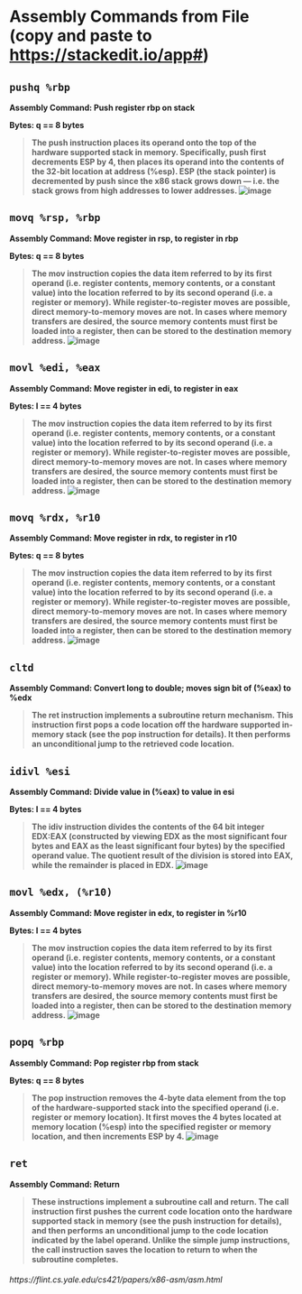 # Assembly Commands from File (copy and paste to https://stackedit.io/app#)

## ```pushq %rbp```
<strong>Assembly Command<strong>: Push register rbp on stack

<strong>Bytes<strong>: q == 8 bytes

> The push instruction places its operand onto the top of the hardware supported stack in memory. Specifically, push first decrements ESP by 4, then places its operand into the contents of the 32-bit location at address (%esp). ESP (the stack pointer) is decremented by push since the x86 stack grows down — i.e. the stack grows from high addresses to lower addresses.
![image](url)

## ```movq %rsp, %rbp```
<strong>Assembly Command<strong>: Move register in rsp, to register in rbp

<strong>Bytes<strong>: q == 8 bytes

> The mov instruction copies the data item referred to by its first operand (i.e. register contents, memory contents, or a constant value) into the location referred to by its second operand (i.e. a register or memory). While register-to-register moves are possible, direct memory-to-memory moves are not. In cases where memory transfers are desired, the source memory contents must first be loaded into a register, then can be stored to the destination memory address.
![image](https://i.ytimg.com/vi/0_r-3eWB54c/hq720.jpg?sqp=-oaymwEhCK4FEIIDSFryq4qpAxMIARUAAAAAGAElAADIQj0AgKJD&rs=AOn4CLDlD2i6F3GA6o1dmrfPnUxHj0nsfw)

## ```movl %edi, %eax```
<strong>Assembly Command<strong>: Move register in edi, to register in eax

<strong>Bytes<strong>: l == 4 bytes

> The mov instruction copies the data item referred to by its first operand (i.e. register contents, memory contents, or a constant value) into the location referred to by its second operand (i.e. a register or memory). While register-to-register moves are possible, direct memory-to-memory moves are not. In cases where memory transfers are desired, the source memory contents must first be loaded into a register, then can be stored to the destination memory address.
![image](https://i.ytimg.com/vi/0_r-3eWB54c/hq720.jpg?sqp=-oaymwEhCK4FEIIDSFryq4qpAxMIARUAAAAAGAElAADIQj0AgKJD&rs=AOn4CLDlD2i6F3GA6o1dmrfPnUxHj0nsfw)

## ```movq %rdx, %r10```
<strong>Assembly Command<strong>: Move register in rdx, to register in r10

<strong>Bytes<strong>: q == 8 bytes

> The mov instruction copies the data item referred to by its first operand (i.e. register contents, memory contents, or a constant value) into the location referred to by its second operand (i.e. a register or memory). While register-to-register moves are possible, direct memory-to-memory moves are not. In cases where memory transfers are desired, the source memory contents must first be loaded into a register, then can be stored to the destination memory address.
![image](https://i.ytimg.com/vi/0_r-3eWB54c/hq720.jpg?sqp=-oaymwEhCK4FEIIDSFryq4qpAxMIARUAAAAAGAElAADIQj0AgKJD&rs=AOn4CLDlD2i6F3GA6o1dmrfPnUxHj0nsfw)

## ```cltd```
<strong>Assembly Command<strong>: Convert long to double; moves sign bit of (%eax) to %edx
> The ret instruction implements a subroutine return mechanism. This instruction first pops a code location off the hardware supported in-memory stack (see the pop instruction for details). It then performs an unconditional jump to the retrieved code location.

## ```idivl %esi```
<strong>Assembly Command<strong>: Divide value in (%eax) to value in esi

<strong>Bytes<strong>: l == 4 bytes

> The idiv instruction divides the contents of the 64 bit integer EDX:EAX (constructed by viewing EDX as the most significant four bytes and EAX as the least significant four bytes) by the specified operand value. The quotient result of the division is stored into EAX, while the remainder is placed in EDX.
![image](url)

## ```movl %edx, (%r10)```
<strong>Assembly Command<strong>: Move register in edx, to register in %r10

<strong>Bytes<strong>: l == 4 bytes

> The mov instruction copies the data item referred to by its first operand (i.e. register contents, memory contents, or a constant value) into the location referred to by its second operand (i.e. a register or memory). While register-to-register moves are possible, direct memory-to-memory moves are not. In cases where memory transfers are desired, the source memory contents must first be loaded into a register, then can be stored to the destination memory address.
![image](https://i.ytimg.com/vi/0_r-3eWB54c/hq720.jpg?sqp=-oaymwEhCK4FEIIDSFryq4qpAxMIARUAAAAAGAElAADIQj0AgKJD&rs=AOn4CLDlD2i6F3GA6o1dmrfPnUxHj0nsfw)

## ```popq %rbp```
<strong>Assembly Command<strong>: Pop register rbp from stack

<strong>Bytes<strong>: q == 8 bytes

> The pop instruction removes the 4-byte data element from the top of the hardware-supported stack into the specified operand (i.e. register or memory location). It first moves the 4 bytes located at memory location (%esp) into the specified register or memory location, and then increments ESP by 4.
![image](url)

## ```ret```
<strong>Assembly Command<strong>: Return
> These instructions implement a subroutine call and return. The call instruction first pushes the current code location onto the hardware supported stack in memory (see the push instruction for details), and then performs an unconditional jump to the code location indicated by the label operand. Unlike the simple jump instructions, the call instruction saves the location to return to when the subroutine completes.

<h6>https://flint.cs.yale.edu/cs421/papers/x86-asm/asm.html</h6>